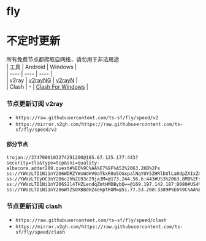 # fly
# 不定时更新
所有免费节点都爬取自网络，请勿用于非法用途  
|  工具  | Android  | Windows  |  
|  ----  | ----   | ----  |  
| v2ray  | [v2rayNG](https://github.com/2dust/v2rayNG/releases) | [v2rayN](https://github.com/2dust/v2rayN/releases) |  
| Clash  | - | [Clash For Windows](https://github.com/2dust/clashN/releases) | 
  
### 节点更新订阅  v2ray
- `https://raw.githubusercontent.com/ts-sf/fly/speed/v2`  
- `https://mirror.v2gh.com/https://raw.githubusercontent.com/ts-sf/fly/speed/v2`  

#### 部分节点  
``` 
trojan://3747000103274291200@185.67.125.177:443?security=tls&type=tcp&sni=quality-albacore.adder289.quest#%E6%9C%AA%E7%9F%A52%2063.2KB%2Fs
ss://YWVzLTI1Ni1nY206WDRZYWxWdHV0aTkxR0o5OGxpalNqYUY5ZHRlbUlLa0dpZXIxZndjanRZaz0=@95.164.4.51:8443#%E6%9C%AA%E7%9F%A57%201.7MB%2Fs
ss://YWVzLTEyOC1nY206c2hhZG93c29ja3M=@173.244.56.6:443#US3%2063.8MB%2Fs
ss://YWVzLTI1Ni1nY206S2l4THZLendqZWtHMDBybQ==@169.197.142.187:8080#US4%202.0MB%2Fs
ss://YWVzLTI1Ni1nY206WTZSOXBBdHZ4eHptR0M=@51.77.53.200:3389#%E6%9C%AA%E7%9F%A510%201.2MB%2Fs
```
### 节点更新订阅  clash
- `https://raw.githubusercontent.com/ts-sf/fly/speed/clash`  
- `https://mirror.v2gh.com/https://raw.githubusercontent.com/ts-sf/fly/speed/clash`  


